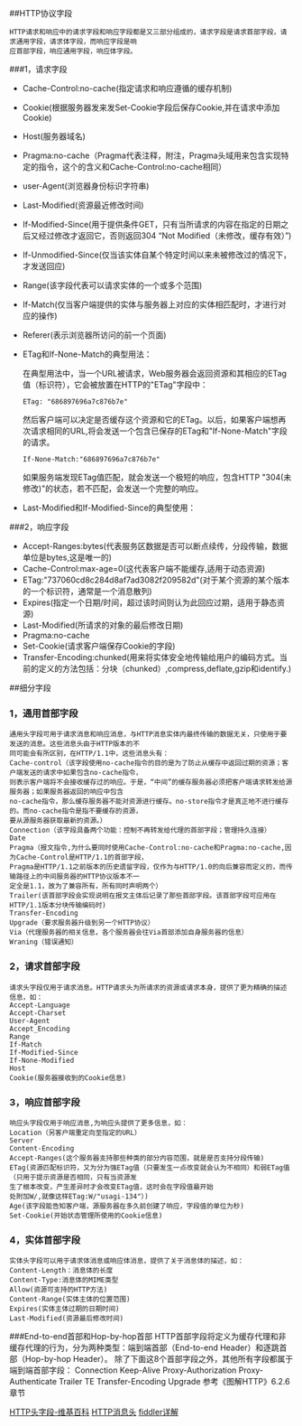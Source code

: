 ##HTTP协议字段

	HTTP请求和响应中的请求字段和响应字段都是又三部分组成的，请求字段是请求首部字段，请求通用字段，请求体字段，而响应字段是响
	应首部字段，响应通用字段，响应体字段。

###1，请求字段
- Cache-Control:no-cache(指定请求和响应遵循的缓存机制)
- Cookie(根据服务器发来发Set-Cookie字段后保存Cookie,并在请求中添加Cookie)
- Host(服务器域名)
- Pragma:no-cache（Pragma代表注释，附注，Pragma头域用来包含实现特定的指令，这个的含义和Cache-Control:no-cache相同）
- user-Agent(浏览器身份标识字符串)
- Last-Modified(资源最近修改时间)
- If-Modified-Since(用于提供条件GET，只有当所请求的内容在指定的日期之后又经过修改才返回它，否则返回304 “Not Modified（未修改，缓存有效）”)
- If-Unmodified-Since(仅当该实体自某个特定时间以来未被修改过的情况下，才发送回应)
- Range(该字段代表可以请求实体的一个或多个范围)
- If-Match(仅当客户端提供的实体与服务器上对应的实体相匹配时，才进行对应的操作)
- Referer(表示浏览器所访问的前一个页面)
- ETag和If-None-Match的典型用法：

	在典型用法中，当一个URL被请求，Web服务器会返回资源和其相应的ETag值（标识符），它会被放置在HTTP的"ETag"字段中：

	`ETag: "686897696a7c876b7e"`
	
	然后客户端可以决定是否缓存这个资源和它的ETag。以后，如果客户端想再次请求相同的URL,将会发送一个包含已保存的ETag和"If-None-Match"字段的请求。

	`If-None-Match:"686897696a7c876b7e"`

	如果服务端发现ETag值匹配，就会发送一个极短的响应，包含HTTP "304(未修改)"的状态，若不匹配，会发送一个完整的响应。
- Last-Modified和If-Modified-Since的典型使用：


###2，响应字段
- Accept-Ranges:bytes(代表服务区数据是否可以断点续传，分段传输，数据单位是bytes,这是唯一的)
- Cache-Control:max-age=0(这代表客户端不能缓存,适用于动态资源)
- ETag:"737060cd8c284d8af7ad3082f209582d"(对于某个资源的某个版本的一个标识符，通常是一个消息散列)
- Expires(指定一个日期/时间，超过该时间则认为此回应过期，适用于静态资源)
- Last-Modified(所请求的对象的最后修改日期)
- Pragma:no-cache
- Set-Cookie(请求客户端保存Cookie的字段)
- Transfer-Encoding:chunked(用来将实体安全地传输给用户的编码方式。当前的定义的方法包括：分块（chunked）,compress,deflate,gzip和identify.)

##细分字段
### 1，通用首部字段
	通用头字段可用于请求消息和响应消息，与HTTP消息实体内最终传输的数据无关，只使用于要发送的消息。这些消息头由于HTTP版本的不
	同可能会有所区别，在HTTP/1.1中，这些消息头有：
	Cache-control（该字段使用no-cache指令的目的是为了防止从缓存中返回过期的资源；客户端发送的请求中如果包含no-cache指令，
	则表示客户端将不会接收缓存过的响应。于是，“中间”的缓存服务器必须把客户端请求转发给源服务器；如果服务器返回的响应中包含
	no-cache指令，那么缓存服务器不能对资源进行缓存。no-store指令才是真正地不进行缓存的。而no-cache指令是指不要缓存的资源，
	要从源服务器获取最新的资源。）
	Connection（该字段具备两个功能：控制不再转发给代理的首部字段；管理持久连接）
	Date
	Pragma（报文指令,为什么要同时使用Cache-Control:no-cache和Pragma:no-cache,因为Cache-Control是HTTP/1.1的首部字段，
	Pragma是HTTP/1.1之前版本的历史遗留字段，仅作为与HTTP/1.0的向后兼容而定义的，而传输路径上的中间服务器的HTTP协议版本不一
	定全是1.1，故为了兼容所有，所有同时声明两个）
	Trailer(该首部字段会实现说明在报文主体后记录了那些首部字段。该首部字段可应用在HTTP/1.1版本分块传输编码时)
	Transfer-Encoding
	Upgrade（要求服务器升级到另一个HTTP协议）
	Via（代理服务器的相关信息，各个服务器会往Via首部添加自身服务器的信息）
	Wraning（错误通知）

### 2，请求首部字段
	请求头字段仅用于请求消息。HTTP请求头为所请求的资源或请求本身，提供了更为精确的描述信息，如：
	Accept-Language
	Accept-Charset
	User-Agent
	Accept_Encoding
	Range
	If-Match
	If-Modified-Since
	If-None-Modified
	Host
	Cookie(服务器接收到的Cookie信息)

### 3，响应首部字段
	响应头字段仅用于响应消息,为响应头提供了更多信息，如：
	Location（另客户端重定向至指定的URL）
	Server
	Content-Encoding
	Accept-Ranges(这个服务器支持那些种类的部分内容范围，就是是否支持分段传输)
	ETag(资源匹配标识符，又为分为强ETag值（只要发生一点改变就会认为不相同）和弱ETag值（只用于提示资源是否相同，只有当资源发
	生了根本改变，产生差异时才会改变ETag值，这时会在字段值最开始
	处附加W/,就像这样ETag:W/"usagi-134"）)
	Age(该字段能告知客户端，源服务器在多久前创建了响应，字段值的单位为秒)
	Set-Cookie(开始状态管理所使用的Cookie信息)

### 4，实体首部字段
	实体头字段可以用于请求体消息或响应体消息，提供了关于消息体的描述，如：
	Content-Length：消息体的长度
	Content-Type:消息体的MIME类型
	Allow(资源可支持的HTTP方法)
	Content-Range(实体主体的位置范围)
	Expires(实体主体过期的日期时间)
	Last-Modified(资源最后修改时间)

###End-to-end首部和Hop-by-hop首部
	HTTP首部字段将定义为缓存代理和非缓存代理的行为，分为两种类型：端到端首部（End-to-end Header）和逐跳首部（Hop-by-hop Header）。
	除了下面这8个首部字段之外，其他所有字段都属于端到端首部字段：
	Connection
	Keep-Alive
	Proxy-Authorization
	Proxy-Authenticate
	Trailer
	TE
	Transfer-Encoding
	Upgrade
    参考《图解HTTP》6.2.6章节

[HTTP头字段-维基百科](https://zh.wikipedia.org/wiki/HTTP%E5%A4%B4%E5%AD%97%E6%AE%B5)
[HTTP消息头](https://itbilu.com/other/relate/E1T0q4EIe.html)
[fiddler详解](http://w3cboy.com/post/2015/03/%E6%8A%93%E5%8C%85%E7%A5%9E%E5%99%A8Fiddler/index.html)